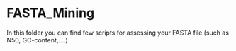 # FASTA_Mining
In this folder you can find few scripts for assessing your FASTA file (such as N50, GC-content,....)

